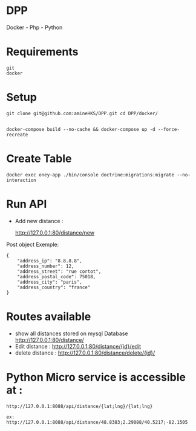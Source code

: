 # DPP
Docker - Php - Python

# Requirements


    git
    docker

# Setup

    git clone git@github.com:amineHKS/DPP.git cd DPP/docker/


    docker-compose build --no-cache && docker-compose up -d --force-recreate

# Create Table

    docker exec oney-app ./bin/console doctrine:migrations:migrate --no-interaction

# Run API

- Add new distance : 

    http://127.0.0.1:80/distance/new

Post object Exemple:

    {
        "address_ip": "8.8.8.8",
        "address_number": 12,
        "address_street": "rue cortot",
        "address_postal_code": 75018,
        "address_city": "paris",
        "address_country": "france"
    }

# Routes available

- show all distances stored on mysql Database http://127.0.0.1:80/distance/
- Edit distance : http://127.0.0.1:80/distance/{id}/edit
- delete distance : http://127.0.0.1:80/distance/delete/{id}/

# Python Micro service is accessible at :

    http://127.0.0.1:8088/api/distance/{lat;lng}/{lat;lng}
    
    ex: http://127.0.0.1:8088/api/distance/48.8383;2.29088/40.5217;-82.1505